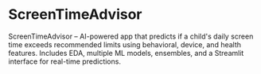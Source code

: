 # ScreenTimeAdvisor
ScreenTimeAdvisor – AI-powered app that predicts if a child's daily screen time exceeds recommended limits using behavioral, device, and health features. Includes EDA, multiple ML models, ensembles, and a Streamlit interface for real-time predictions.
